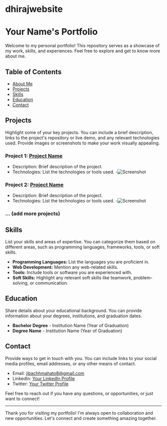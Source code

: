 # dhirajwebsite
# Your Name's Portfolio

Welcome to my personal portfolio! This repository serves as a showcase of my work, skills, and experiences. Feel free to explore and get to know more about me.

## Table of Contents

- [About Me](#about-me)
- [Projects](#projects)
- [Skills](#skills)
- [Education](#education)
- [Contact](#contact)

## Projects

Highlight some of your key projects. You can include a brief description, links to the project's repository or live demo, and any relevant technologies used. Provide images or screenshots to make your work visually appealing.

### Project 1: [Project Name](project-link)
- Description: Brief description of the project.
- Technologies: List the technologies or tools used.
-![Screenshot](path-to-screenshot/image.png)

### Project 2: [Project Name](project-link)
- Description: Brief description of the project.
- Technologies: List the technologies or tools used.
-![Screenshot](path-to-screenshot/image.png)

### ... (add more projects)

## Skills

List your skills and areas of expertise. You can categorize them based on different areas, such as programming languages, frameworks, tools, or soft skills.

- **Programming Languages:** List the languages you are proficient in.
- **Web Development:** Mention any web-related skills.
- **Tools:** Include tools or software you are experienced with.
- **Soft Skills:** Highlight any relevant soft skills like teamwork, problem-solving, or communication.

## Education

Share details about your educational background. You can provide information about your degrees, institutions, and graduation dates.

- **Bachelor Degree** - Institution Name (Year of Graduation)
- **Degree Name** - Institution Name (Year of Graduation)

## Contact

Provide ways to get in touch with you. You can include links to your social media profiles, email addresses, or any other means of contact.

- Email: jibachhmahato8@gmail.com
- LinkedIn: [Your LinkedIn Profile]()
- Twitter: [Your Twitter Profile](https://twitter.com/home?lang=en)

Feel free to reach out if you have any questions, or opportunities, or just want to connect!

---

Thank you for visiting my portfolio! I'm always open to collaboration and new opportunities. Let's connect and create something amazing together.

